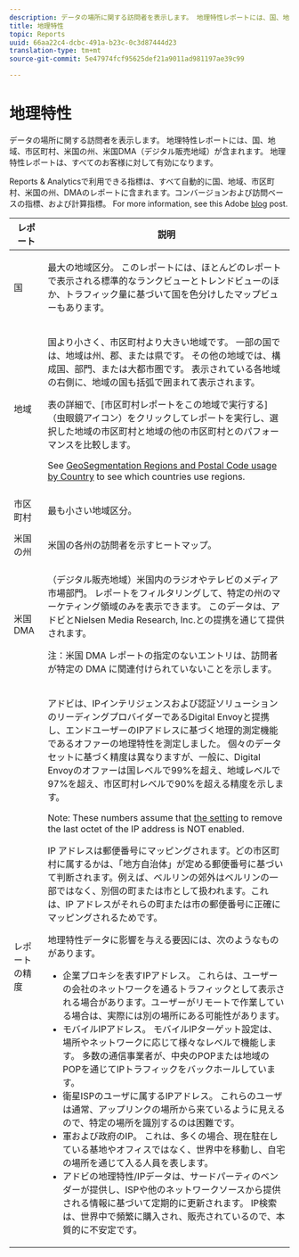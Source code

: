 ```yaml
---
description: データの場所に関する訪問者を表示します。 地理特性レポートには、国、地域、市区町村、米国の州、米国DMA（デジタル販売地域）が含まれます。 地理特性レポートは、すべてのお客様に対して有効になります。
title: 地理特性
topic: Reports
uuid: 66aa22c4-dcbc-491a-b23c-0c3d87444d23
translation-type: tm+mt
source-git-commit: 5e47974fcf95625def21a9011ad981197ae39c99

---
```



# 地理特性

データの場所に関する訪問者を表示します。 地理特性レポートには、国、地域、市区町村、米国の州、米国DMA（デジタル販売地域）が含まれます。 地理特性レポートは、すべてのお客様に対して有効になります。

Reports &amp; Analyticsで利用できる指標は、すべて自動的に国、地域、市区町村、米国の州、DMAのレポートに含まれます。コンバージョンおよび訪問ベースの指標、および計算指標。 For more information, see this Adobe [blog](https://blogs.adobe.com/digitalmarketing/analytics/introducing-new-metrics-in-geosegmentation-and-more/) post.

<table id="table_566CFFC82E1149D8BAFE6641627FCF1F"> 
 <thead> 
  <tr> 
   <th colname="col1" class="entry"> レポート </th> 
   <th colname="col2" class="entry"> 説明 </th> 
  </tr> 
 </thead>
 <tbody> 
  <tr> 
   <td colname="col1"> 国 </td> 
   <td colname="col2"> <p> 最大の地域区分。 このレポートには、ほとんどのレポートで表示される標準的なランクビューとトレンドビューのほか、トラフィック量に基づいて国を色分けしたマップビューもあります。 </p> </td> 
  </tr> 
  <tr> 
   <td colname="col1"> 地域 </td> 
   <td colname="col2"> <p> 国より小さく、市区町村より大きい地域です。 一部の国では、地域は州、郡、または県です。 その他の地域では、構成国、部門、または大都市圏です。 表示されている各地域の右側に、地域の国も括弧で囲まれて表示されます。 </p> <p>表の詳細で、[市区町村レポートをこの地域で実行する] （虫眼鏡アイコン）をクリックしてレポートを実行し、選択した地域の市区町村と地域の他の市区町村とのパフォーマンスを比較します。 </p> <p>See <a href="/help/components/c-variables/dimensionslist/reports-geosegmentation-reference.md"  > GeoSegmentation Regions and Postal Code usage by Country</a> to see which countries use regions. </p> </td> 
  </tr> 
  <tr> 
   <td colname="col1"> 市区町村 </td> 
   <td colname="col2"> <p> 最も小さい地域区分。 </p> </td> 
  </tr> 
  <tr> 
   <td colname="col1"> 米国の州 </td> 
   <td colname="col2"> <p> 米国の各州の訪問者を示すヒートマップ。 </p> </td> 
  </tr> 
  <tr> 
   <td colname="col1"> 米国 DMA </td> 
   <td colname="col2"> <p> （デジタル販売地域）米国内のラジオやテレビのメディア市場部門。 レポートをフィルタリングして、特定の州のマーケティング領域のみを表示できます。 このデータは、アドビとNielsen Media Research, Inc.との提携を通じて提供されます。 </p> <p>注：米国 DMA レポートの指定のないエントリは、訪問者が特定の DMA に関連付けられていないことを示します。 </p> </td> 
  </tr> 
  <tr> 
   <td colname="col1"> レポートの精度 </td> 
   <td colname="col2"> <p>アドビは、IPインテリジェンスおよび認証ソリューションのリーディングプロバイダーであるDigital Envoyと提携し、エンドユーザーのIPアドレスに基づく地理的測定機能であるオファーの地理特性を測定しました。 個々のデータセットに基づく精度は異なりますが、一般に、Digital Envoyのオファーは国レベルで99%を超え、地域レベルで97%を超え、市区町村レベルで90%を超える精度を示します。 </p> <p>Note: These numbers assume that <a href="/help/admin/admin/general-acct-settings-admin.md">the setting</a> to remove the last octet of the IP address is NOT enabled. </p> <p>IP アドレスは郵便番号にマッピングされます。どの市区町村に属するかは、「地方自治体」が定める郵便番号に基づいて判断されます。例えば、ベルリンの郊外はベルリンの一部ではなく、別個の町または市として扱われます。これは、IP アドレスがそれらの町または市の郵便番号に正確にマッピングされるためです。 </p> <p>地理特性データに影響を与える要因には、次のようなものがあります。 </p> 
    <ul id="ul_1B05024AD5174232A8DB8145753FB09B"> 
     <li id="li_C3A21E7C1186490EB9A236634DB45E7F">企業プロキシを表すIPアドレス。 これらは、ユーザーの会社のネットワークを通るトラフィックとして表示される場合があります。ユーザーがリモートで作業している場合は、実際には別の場所にある可能性があります。 </li> 
     <li id="li_56FC36B3598C420F9246D4E8772822A7">モバイルIPアドレス。 モバイルIPターゲット設定は、場所やネットワークに応じて様々なレベルで機能します。 多数の通信事業者が、中央のPOPまたは地域のPOPを通じてIPトラフィックをバックホールしています。 </li> 
     <li id="li_C1EED854AE584489BCBC2A7AA20B8EF1">衛星ISPのユーザに属するIPアドレス。 これらのユーザは通常、アップリンクの場所から来ているように見えるので、特定の場所を識別するのは困難です。 </li> 
     <li id="li_A735756F39554DF19E05D251CA614F02">軍および政府のIP。 これは、多くの場合、現在駐在している基地やオフィスではなく、世界中を移動し、自宅の場所を通じて入る人員を表します。 </li> 
     <li id="li_ACFF1B8094684173B8325A44304CA32B">アドビの地理特性/IPデータは、サードパーティのベンダーが提供し、ISPや他のネットワークソースから提供される情報に基づいて定期的に更新されます。 IP検索は、世界中で頻繁に購入され、販売されているので、本質的に不安定です。 </li> 
    </ul> </td> 
  </tr> 
 </tbody> 
</table>

